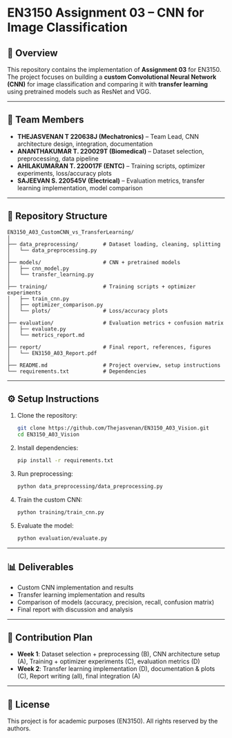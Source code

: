 # EN3150 Assignment 03 – CNN for Image Classification

## 📌 Overview

This repository contains the implementation of **Assignment 03** for EN3150.  
The project focuses on building a **custom Convolutional Neural Network (CNN)** for image classification and comparing it with **transfer learning** using pretrained models such as ResNet and VGG.

---

## 👥 Team Members

- **THEJASVENAN T 220638J (Mechatronics)** – Team Lead, CNN architecture design, integration, documentation
- **ANANTHAKUMAR T. 220029T (Biomedical)** – Dataset selection, preprocessing, data pipeline
- **AHILAKUMARAN T. 220017F (ENTC)** – Training scripts, optimizer experiments, loss/accuracy plots
- **SAJEEVAN S. 220545V (Electrical)** – Evaluation metrics, transfer learning implementation, model comparison

---

## 📂 Repository Structure

```
EN3150_A03_CustomCNN_vs_TransferLearning/
│
├── data_preprocessing/        # Dataset loading, cleaning, splitting
│   └── data_preprocessing.py
│
├── models/                    # CNN + pretrained models
│   ├── cnn_model.py
│   └── transfer_learning.py
│
├── training/                  # Training scripts + optimizer experiments
│   ├── train_cnn.py
│   ├── optimizer_comparison.py
│   └── plots/                 # Loss/accuracy plots
│
├── evaluation/                # Evaluation metrics + confusion matrix
│   ├── evaluate.py
│   └── metrics_report.md
│
├── report/                    # Final report, references, figures
│   └── EN3150_A03_Report.pdf
│
├── README.md                  # Project overview, setup instructions
└── requirements.txt           # Dependencies
```

---

## ⚙️ Setup Instructions

1. Clone the repository:

   ```bash
   git clone https://github.com/Thejasvenan/EN3150_A03_Vision.git
   cd EN3150_A03_Vision
   ```

2. Install dependencies:

   ```bash
   pip install -r requirements.txt
   ```

3. Run preprocessing:

   ```bash
   python data_preprocessing/data_preprocessing.py
   ```

4. Train the custom CNN:

   ```bash
   python training/train_cnn.py
   ```

5. Evaluate the model:
   ```bash
   python evaluation/evaluate.py
   ```

---

## 📊 Deliverables

- Custom CNN implementation and results
- Transfer learning implementation and results
- Comparison of models (accuracy, precision, recall, confusion matrix)
- Final report with discussion and analysis

---

## 📅 Contribution Plan

- **Week 1**: Dataset selection + preprocessing (B), CNN architecture setup (A), Training + optimizer experiments (C), evaluation metrics (D)
- **Week 2**: Transfer learning implementation (D), documentation & plots (C), Report writing (all), final integration (A)

---

## 📜 License

This project is for academic purposes (EN3150). All rights reserved by the authors.

```

```
